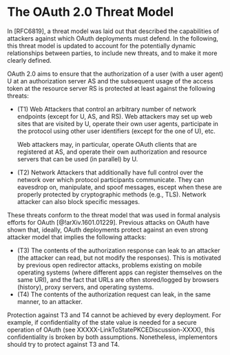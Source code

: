 # The OAuth 2.0 Threat Model

In [RFC6819], a threat model was laid out that described the
capabilities of attackers against which OAuth deployments must defend.
In the following, this threat model is updated to account for the
potentially dynamic relationships between parties, to include new
threats, and to make it more clearly defined.

OAuth 2.0 aims to ensure that the authorization of a user (with a user
agent) U at an authorization server AS and the subsequent usage of the
access token at the resource server RS is protected at least against
the following threats:

  * (T1) Web Attackers that control an arbitrary number of
    network endpoints (except for U, AS, and RS). Web attackers may
    set up web sites that are visited by U, operate their own user
    agents, participate in the protocol using other user identifiers
    (except for the one of U), etc.
    
    Web attackers may, in particular, operate OAuth clients that are
    registered at AS, and operate their own authorization and resource
    servers that can be used (in parallel) by U.
    
  * (T2) Network Attackers that additionally have full control over
    the network over which protocol participants communicate. They can
    eavesdrop on, manipulate, and spoof messages, escept when these
    are properly protected by cryptographic methods (e.g., TLS).
    Network attacker can also block specific messages.

These threats conform to the threat model that was used in formal
analysis efforts for OAuth [@!arXiv.1601.01229]. Previous attacks on
OAuth have shown that, ideally, OAuth deployments protect against an
even strong attacker model that implies the following attacks:

<!-- the following cannot always be assumed: PKCE CC Attack -->
  * (T3) The contents of the authorization response can leak to an
    attacker (the attacker can read, but not modify the responses).
    This is motivated by previous open redirector attacks, problems
    existing on mobile operating systems (where different apps can
    register themselves on the same URI), and the fact that URLs are
    often stored/logged by browsers (history), proxy servers, and
    operating systems.
  * (T4) The contents of the authorization request can leak, in the
    same manner, to an attacker.
    
Protection against T3 and T4 cannot be achieved by every deployment.
For example, if confidentiality of the state value is needed for a
secure operation of OAuth (see XXXXX-LinkToStatePKCEDiscussion-XXXX),
this confidentiality is broken by both assumptions. Nonetheless,
implementors should try to protect against T3 and T4.
    
<!-- Check if we can/want to include leakage of the auth request here. Could be doable. -->


